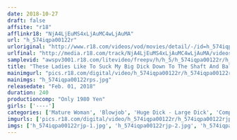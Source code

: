 ```yaml
---
date: 2018-10-27
draft: false
affsite: "r18"
afflinkr18: "NjA4LjEuMS4xLjAuMC4wLjAuMA"
url: "h_574iqpa00122r"
urloriginal: "http://www.r18.com/videos/vod/movies/detail/-/id=h_574iqpa00122r"
urlfinal: "http://media.r18.com/track/NjA4LjEuMS4xLjAuMC4wLjAuMA/videos/vod/movies/detail/-/id=h_574iqpa00122r"
samplevid: "awspv3001.r18.com/litevideo/freepv/h/h_5/h_574iqpa00122r/h_574iqpa00122r_dmb_w.mp4"
title: "These Ladies Like To Suck My Big Dick Down To The Shaft And Balls Deep Throat Blowjob Action 50 Cum Shots 4 Hours"
mainimgurl: "pics.r18.com/digital/video/h_574iqpa00122r/h_574iqpa00122rps.jpg"
mainimgs: "h_574iqpa00122rps.jpg"
releasedate: "Feb. 01, 2018"
duration: 240
productioncomp: "Only 1980 Yen"
girls: ['----']
categories: ['Mature Woman', 'Blowjob', 'Huge Dick - Large Dick', 'Compilation', 'Over 4 Hours']
imgurls: ['pics.r18.com/digital/video/h_574iqpa00122r/h_574iqpa00122rjp-1.jpg', 'pics.r18.com/digital/video/h_574iqpa00122r/h_574iqpa00122rjp-2.jpg', 'pics.r18.com/digital/video/h_574iqpa00122r/h_574iqpa00122rjp-3.jpg', 'pics.r18.com/digital/video/h_574iqpa00122r/h_574iqpa00122rjp-4.jpg', 'pics.r18.com/digital/video/h_574iqpa00122r/h_574iqpa00122rjp-5.jpg', 'pics.r18.com/digital/video/h_574iqpa00122r/h_574iqpa00122rjp-6.jpg', 'pics.r18.com/digital/video/h_574iqpa00122r/h_574iqpa00122rjp-7.jpg', 'pics.r18.com/digital/video/h_574iqpa00122r/h_574iqpa00122rjp-8.jpg', 'pics.r18.com/digital/video/h_574iqpa00122r/h_574iqpa00122rjp-9.jpg', 'pics.r18.com/digital/video/h_574iqpa00122r/h_574iqpa00122rjp-10.jpg', 'pics.r18.com/digital/video/h_574iqpa00122r/h_574iqpa00122rjp-11.jpg', 'pics.r18.com/digital/video/h_574iqpa00122r/h_574iqpa00122rjp-12.jpg', 'pics.r18.com/digital/video/h_574iqpa00122r/h_574iqpa00122rjp-13.jpg', 'pics.r18.com/digital/video/h_574iqpa00122r/h_574iqpa00122rjp-14.jpg', 'pics.r18.com/digital/video/h_574iqpa00122r/h_574iqpa00122rjp-15.jpg', 'pics.r18.com/digital/video/h_574iqpa00122r/h_574iqpa00122rjp-16.jpg', 'pics.r18.com/digital/video/h_574iqpa00122r/h_574iqpa00122rjp-17.jpg', 'pics.r18.com/digital/video/h_574iqpa00122r/h_574iqpa00122rjp-18.jpg', 'pics.r18.com/digital/video/h_574iqpa00122r/h_574iqpa00122rjp-19.jpg', 'pics.r18.com/digital/video/h_574iqpa00122r/h_574iqpa00122rjp-20.jpg']
imgs: ['h_574iqpa00122rjp-1.jpg', 'h_574iqpa00122rjp-2.jpg', 'h_574iqpa00122rjp-3.jpg', 'h_574iqpa00122rjp-4.jpg', 'h_574iqpa00122rjp-5.jpg', 'h_574iqpa00122rjp-6.jpg', 'h_574iqpa00122rjp-7.jpg', 'h_574iqpa00122rjp-8.jpg', 'h_574iqpa00122rjp-9.jpg', 'h_574iqpa00122rjp-10.jpg', 'h_574iqpa00122rjp-11.jpg', 'h_574iqpa00122rjp-12.jpg', 'h_574iqpa00122rjp-13.jpg', 'h_574iqpa00122rjp-14.jpg', 'h_574iqpa00122rjp-15.jpg', 'h_574iqpa00122rjp-16.jpg', 'h_574iqpa00122rjp-17.jpg', 'h_574iqpa00122rjp-18.jpg', 'h_574iqpa00122rjp-19.jpg', 'h_574iqpa00122rjp-20.jpg']
---
```

